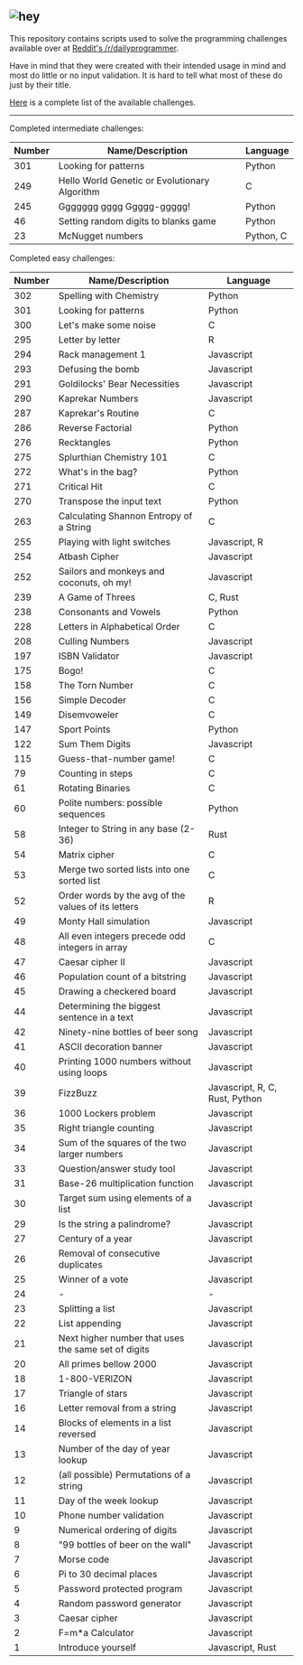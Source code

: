 ![hey](https://d.thumbs.redditmedia.com/mASxBAsOsW90oWe-.png)
---

This repository contains scripts used to solve the programming challenges available over at [Reddit's /r/dailyprogrammer](https://www.reddit.com/r/dailyprogrammer).

Have in mind that they were created with their intended usage in mind and most do little or no input validation. It is hard to tell what most of these do just by their title.

[Here](https://www.reddit.com/r/dailyprogrammer/wiki/challenges) is a complete list of the available challenges.

---

Completed intermediate challenges:

| Number | Name/Description                                    | Language   |
|--------|-----------------------------------------------------|------------|
| 301    | Looking for patterns                                | Python     |
| 249    | Hello World Genetic or Evolutionary Algorithm       | C          |
| 245    | Ggggggg gggg Ggggg-ggggg!                           | Python     |
| 46     | Setting random digits to blanks game                | Python     |
| 23     | McNugget numbers                                    | Python, C  |



Completed easy challenges:

| Number | Name/Description                                    | Language   |
|--------|-----------------------------------------------------|------------|
| 302    | Spelling with Chemistry                             | Python     |
| 301    | Looking for patterns                                | Python     |
| 300    | Let's make some noise                               | C          |
| 295    | Letter by letter                                    | R          |
| 294    | Rack management 1                                   | Javascript |
| 293    | Defusing the bomb                                   | Javascript |
| 291    | Goldilocks' Bear Necessities                        | Javascript |
| 290    | Kaprekar Numbers                                    | Javascript |
| 287    | Kaprekar's Routine                                  | C          |
| 286    | Reverse Factorial                                   | Python     |
| 276    | Recktangles                                         | Python     |
| 275    | Splurthian Chemistry 101                            | C          |
| 272    | What's in the bag?                                  | Python     |
| 271    | Critical Hit                                        | C          |
| 270    | Transpose the input text                            | Python     |
| 263    | Calculating Shannon Entropy of a String             | C          |
| 255    | Playing with light switches                         | Javascript, R |
| 254    | Atbash Cipher                                       | Javascript |
| 252    | Sailors and monkeys and coconuts, oh my!            | Javascript |
| 239    | A Game of Threes                                    | C, Rust    |
| 238    | Consonants and Vowels                               | Python     |
| 228    | Letters in Alphabetical Order                       | C          |
| 208    | Culling Numbers                                     | Javascript |
| 197    | ISBN Validator                                      | Javascript |
| 175    | Bogo!                                               | C          |
| 158    | The Torn Number                                     | C          |
| 156    | Simple Decoder                                      | C          |
| 149    | Disemvoweler                                        | C          |
| 147    | Sport Points                                        | Python     |
| 122    | Sum Them Digits                                     | Javascript |
| 115    | Guess-that-number game!                             | C          |
| 79     | Counting in steps                                   | C          |
| 61     | Rotating Binaries                                   | C          |
| 60     | Polite numbers: possible sequences                  | Python     |
| 58     | Integer to String in any base (2-36)                | Rust       |
| 54     | Matrix cipher                                       | C          |
| 53     | Merge two sorted lists into one sorted list         | C          |
| 52     | Order words by the avg of the values of its letters | R          |
| 49     | Monty Hall simulation                               | Javascript |
| 48     | All even integers precede odd integers in array     | C          |
| 47     | Caesar cipher II                                    | Javascript |
| 46     | Population count of a bitstring                     | Javascript |
| 45     | Drawing a checkered board                           | Javascript |
| 44     | Determining the biggest sentence in a text          | Javascript |
| 42     | Ninety-nine bottles of beer song                    | Javascript |
| 41     | ASCII decoration banner                             | Javascript |
| 40     | Printing 1000 numbers without using loops           | Javascript |
| 39     | FizzBuzz                                            | Javascript, R, C, Rust, Python |
| 36     | 1000 Lockers problem                                | Javascript |
| 35     | Right triangle counting                             | Javascript |
| 34     | Sum of the squares of the two larger numbers        | Javascript |
| 33     | Question/answer study tool                          | Javascript |
| 31     | Base-26 multiplication function                     | Javascript |
| 30     | Target sum using elements of a list                 | Javascript |
| 29     | Is the string a palindrome?                         | Javascript |
| 27     | Century of a year                                   | Javascript |
| 26     | Removal of consecutive duplicates                   | Javascript |
| 25     | Winner of a vote                                    | Javascript |
| 24     | -                                                   | -          |
| 23     | Splitting a list                                    | Javascript |
| 22     | List appending                                      | Javascript |
| 21     | Next higher number that uses the same set of digits | Javascript |
| 20     | All primes bellow 2000                              | Javascript |
| 18     | 1-800-VERIZON                                       | Javascript |
| 17     | Triangle of stars                                   | Javascript |
| 16     | Letter removal from a string                        | Javascript |
| 14     | Blocks of elements in a list reversed               | Javascript |
| 13     | Number of the day of year lookup                    | Javascript |
| 12     | (all possible) Permutations of a string             | Javascript |
| 11     | Day of the week lookup                              | Javascript |
| 10     | Phone number validation                             | Javascript |
| 9      | Numerical ordering of digits                        | Javascript |
| 8      | "99 bottles of beer on the wall"                    | Javascript |
| 7      | Morse code                                          | Javascript |
| 6      | Pi to 30 decimal places                             | Javascript |
| 5      | Password protected program                          | Javascript |
| 4      | Random password generator                           | Javascript |
| 3      | Caesar cipher                                       | Javascript |
| 2      | F=m*a Calculator                                    | Javascript |
| 1      | Introduce yourself                                  | Javascript, Rust |
